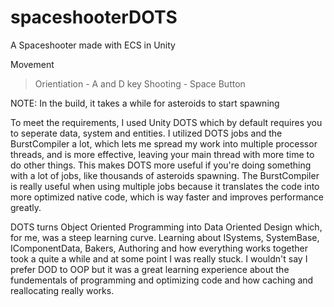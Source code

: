 # spaceshooterDOTS

A Spaceshooter made with ECS in Unity

Movement
>Orientiation - A and D key
Shooting - Space Button

NOTE:
In the build, it takes a while for asteroids to start spawning

To meet the requirements, I used Unity DOTS which by default requires you to seperate data, system and entities. I utilized DOTS jobs and the BurstCompiler a lot, which lets me spread my work into multiple processor threads, and is more effective, leaving your main thread with more time to do other things. This makes DOTS more useful if you're doing something with a lot of jobs, like thousands of asteroids spawning. The BurstCompiler is really useful when using multiple jobs because it translates the code into more optimized native code, which is way faster and improves performance greatly.

DOTS turns Object Oriented Programming into Data Oriented Design which, for me, was a steep learning curve. Learning about ISystems, SystemBase, IComponentData, Bakers, Authoring and how everything works together took a quite a while and at some point I was really stuck. I wouldn't say I prefer DOD to OOP but it was a great learning experience about the fundementals of programming and optimizing code and how caching and reallocating really works.
